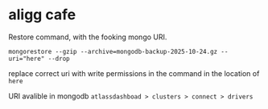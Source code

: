 # aligg cafe

Restore command, with the fooking mongo URI.
```shell
mongorestore --gzip --archive=mongodb-backup-2025-10-24.gz --uri="here" --drop
```

replace correct uri with write permissions in the command in the location of `here` 

URI avalible in mongodb `atlassdashboad > clusters > connect > drivers`
